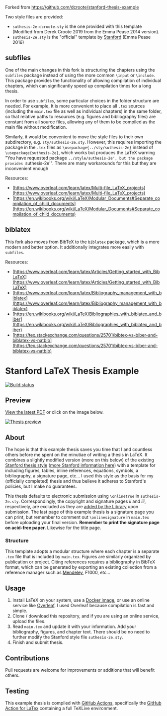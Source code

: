 Forked from https://github.com/dcroote/stanford-thesis-example

Two style files are provided:
- `suthesis-2e-dcroote.sty` is the one provided with this template (Modified from Derek Croote 2019 from the Emma Pease 2014 version).
- `suthesis-2e.sty` is the "official" template by [Stanford](https://library.stanford.edu/research/bibliography-management/latex-bibtex-and-overleaf) (Emma Pease 2016)


## subfiles

One of the main changes in this fork is structuring the chapters using the `subfiles` package instead of using the more common `\input` or `\include`. This package provides the functionality of allowing compilation of individual chapters, which can significantly speed up compilation times for a long thesis.

In order to use `subfiles`, some particular choices in the folder structure are needed. For example, It is more convenient to place all `.tex` sources (including the `main.tex` file as well as individual chapters) in the same folder, so that relative paths to resources (e.g. figures and bibliography files) are constant from all source files, allowing any of them to be compiled as the main file without modification.

Similarly, it would be convenient to move the style files to their own subdirectory, e.g. `sty/suthesis-2e.sty`. However, this requires importing the package in the `.tex` files as `\usepackage{../sty/suthesis-2e}` instead of `\usepackage{suthesis-2e}`, which works but produces the LaTeX warning "You have requested package `../style/suthesis-2e', but the package provides `suthesis-2e'".
There are many workarounds for this but they are inconvenient enough 

Resources:
- [https://www.overleaf.com/learn/latex/Multi-file_LaTeX_projects](https://www.overleaf.com/learn/latex/Multi-file_LaTeX_projects)
- [https://en.wikibooks.org/wiki/LaTeX/Modular_Documents#Separate_compilation_of_child_documents](https://en.wikibooks.org/wiki/LaTeX/Modular_Documents#Separate_compilation_of_child_documents)

## biblatex

This fork also moves from BibTeX to the `biblatex` package, which is a more modern and better option.
It additionally integrates more easily with `subfiles`.

Resources:
- [https://www.overleaf.com/learn/latex/Articles/Getting_started_with_BibLaTeX](https://www.overleaf.com/learn/latex/Articles/Getting_started_with_BibLaTeX)
- [https://www.overleaf.com/learn/latex/Bibliography_management_with_biblatex](https://www.overleaf.com/learn/latex/Bibliography_management_with_biblatex)
- [https://en.wikibooks.org/wiki/LaTeX/Bibliographies_with_biblatex_and_biber](https://en.wikibooks.org/wiki/LaTeX/Bibliographies_with_biblatex_and_biber)
- [https://tex.stackexchange.com/questions/25701/bibtex-vs-biber-and-biblatex-vs-natbib](https://tex.stackexchange.com/questions/25701/bibtex-vs-biber-and-biblatex-vs-natbib)

# Stanford LaTeX Thesis Example

[![Build status](https://github.com/dcroote/stanford-thesis-example/workflows/CI/badge.svg?branch=master)](https://github.com/dcroote/stanford-thesis-example/actions?query=workflow%3ACI+branch%3Amaster)

## Preview
[View the latest PDF](https://github.com/dcroote/stanford-thesis-example/releases/latest/download/thesis-example.pdf) or click on the image below.

[![Thesis preview](preview.png)](https://github.com/dcroote/stanford-thesis-example/releases/latest/download/thesis-example.pdf)

## About
The hope is that this example thesis saves you time that I and countless others before me spent on the minutiae of writing a thesis in LaTeX. It combines a slightly modified version (more on this below) of the existing [Stanford thesis style](https://www.stanford.edu/dept/sul2/etdhelpupload/0/06/Suthesis-2e.sty) ([more Stanford information here](https://library.stanford.edu/research/bibliography-management/latex-bibtex-and-overleaf)) with a template for including figures, tables, inline references, equations, symbols, a bibliography, a signature page, etc...
I used this style as the basis for my (officially completed) thesis and thus believe it adheres to Stanford's policies, but I make no guarantees.

This thesis defaults to electronic submission using `\onlinetrue` in `suthesis-2e.sty`. Correspondingly, the copyright and signature pages *ii* and *iii*, respectively, are excluded as they are [added by the Library](https://registrar.stanford.edu/students/dissertation-and-thesis-submission/electronic-dissertationthesis-faq) upon submission. The last page of this example thesis is a signature page you can print, but remember to comment out `\onlinesignature` in `main.tex` before uploading your final version. **Remember to print the signature page on acid-free paper.** Likewise for the title page.

### Structure
This template adopts a modular structure where each chapter is a separate `.tex` file that is included by `main.tex`. Figures are similarly organized by publication or project. Citing references requires a bibliography in BibTeX format, which can be generated by exporting an existing collection from a reference manager such as [Mendeley](https://blog.mendeley.com/2012/03/24/how-to-series-generate-bibtex-files-for-your-collections-for-use-in-latex-part-3-of-12/), F1000, etc...

## Usage
1. Install LaTeX on your system, use a [Docker image](https://hub.docker.com/r/dxjoke/tectonic-docker), or use an online service like [Overleaf](https://www.overleaf.com). I used Overleaf because compilation is fast and simple.
2. Clone / download this repository, and if you are using an online service, upload the files.
3. Read `main.tex` and update it with your information. Add your bibliography, figures, and chapter text. There should be no need to further modify the Stanford style file `suthesis-2e.sty`.
4. Finish and submit thesis.

## Contributions
Pull requests are welcome for improvements or additions that will benefit others.

## Testing
This example thesis is compiled with [GitHub Actions](https://github.com/dcroote/stanford-thesis-example/actions), specifically the [GitHub Action for LaTex](https://github.com/marketplace/actions/github-action-for-latex) containing a full TeXLive environment.
